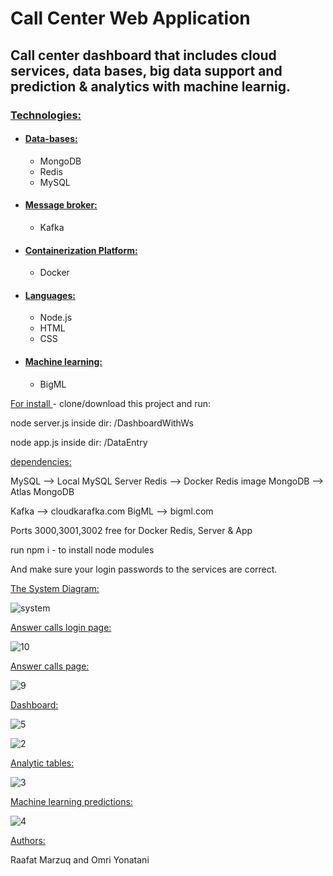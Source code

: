 # Call Center Web Application

## Call center dashboard that includes cloud services, data bases, big data support and prediction & analytics with machine learnig. ##


### <ins> Technologies: <ins> ###
 
* #### <ins> Data-bases: </ins> ####
   * MongoDB
   * Redis
   * MySQL

* #### <ins> Message broker: </ins> ####
   * Kafka

* #### <ins> Containerization Platform: </ins> ####
   * Docker

* #### <ins> Languages: </ins> ####
   * Node.js
   * HTML
   * CSS

 
* #### <ins>Machine learning:</ins> ####
   * BigML

 <ins> For install </ins> - clone/download this project and run:
 
 
 node server.js   inside dir: /DashboardWithWs
 
 node app.js      inside dir: /DataEntry
 
 
 <ins> dependencies: </ins>
 
 MySQL --> Local MySQL Server
 Redis --> Docker Redis image
 MongoDB --> Atlas MongoDB
 
 Kafka --> cloudkarafka.com
 BigML --> bigml.com
 
 Ports 3000,3001,3002 free for Docker Redis, Server & App
 
 run npm i - to install node modules
 
 And make sure your login passwords to the services are correct.
 
 
 
 <ins> The System Diagram: </ins> 
 
 
 ![system](https://user-images.githubusercontent.com/57215842/164109709-8febe222-dc8d-403c-96ff-dbce9fe3b5c6.png)
 
 
  <ins> Answer calls login page: </ins> 

 
 ![10](https://user-images.githubusercontent.com/57215842/164892445-2121f568-823b-4a8d-9f44-95795acd2670.png)

 

 <ins> Answer calls page: </ins> 
  
 
  ![9](https://user-images.githubusercontent.com/57215842/164892447-40db371a-8ae8-4595-82e8-b4bf59f83674.png)


  
  
 <ins> Dashboard: </ins> 
  
 ![5](https://user-images.githubusercontent.com/57215842/164891916-84d3cfb2-fdf4-4f6a-9045-5543baa2bd3f.png)

 
 ![2](https://user-images.githubusercontent.com/57215842/164891867-11a271fa-1538-43fe-8ad4-1b155c07ada3.png)

 
  <ins> Analytic tables: </ins>
  
  
 ![3](https://user-images.githubusercontent.com/57215842/164891874-96133306-d5a4-4fc1-b277-64c34bc581ef.png)

 
 
  
 <ins> Machine learning predictions:  </ins> 
  
 
![4](https://user-images.githubusercontent.com/57215842/164891881-d01eda03-11f4-4afb-a3e4-88516c314d66.png)



  
 <ins> Authors: </ins>
 

 Raafat Marzuq and Omri Yonatani
 
